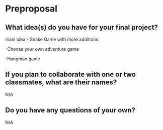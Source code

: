 # Preproposal

## What idea(s) do you have for your final project?

main idea - Snake Game with more additions

-Choose your own adventure game

-Hangman game


## If you plan to collaborate with one or two classmates, what are their names?

N/A

## Do you have any questions of your own?

N/A
